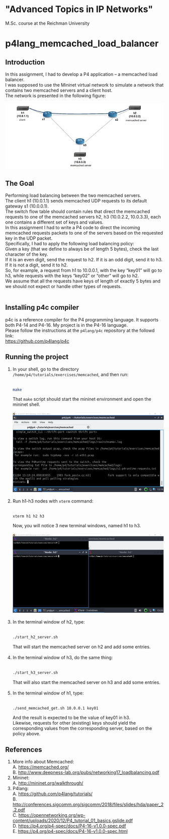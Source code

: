 # "Advanced Topics in IP Networks" 
 M.Sc. course at the Reichman University <br/>
# p4lang_memcached_load_balancer

## Introduction 
In this assignment, I had to develop a P4 application – a memcached load balancer. <br/>
I was supposed to use the Mininet virtual network to simulate a network that contains two memcached servers and a client host. <br/> 
The network is presented in the following figure: 
<br/><br/>
<img src="/topology.jpg"><br/>

## The Goal
Performing load balancing between the two memcached servers. <br/>
The client h1 (10.0.1.1) sends memcached UDP requests to its default gateway s1 (10.0.0.1). <br/> 
The switch flow table should contain rules that direct the memcached requests to one of the memcached servers h2, h3 (10.0.2.2, 10.0.3.3), each one contains a different set of keys and values. <br/>
In this assignment I had to write a P4 code to direct the incoming memcached requests packets to one of the servers based on the requested key in the UDP packet. <br/>
Specifically, I had to apply the following load balancing policy:  <br/>
Given a key (that we define to always be of length 5 bytes), check the last character of the key. <br/>
If it is an even digit, send the request to h2. If it is an odd digit, send it to h3. If it is not a digit, send it to h2. <br/>
So, for example, a request from h1 to 10.0.0.1, with the key “key01” will go to h3, while requests with the keys “key02” or “other” will go to h2. <br/>
We assume that all the requests have keys of length of exactly 5 bytes and we should not expect or handle other types of requests. <br/>
<br/>
## Installing p4c compiler
p4c is a reference compiler for the P4 programming language. 
It supports both P4-14 and P4-16. My project is in the P4-16 language. <br/>
Please follow the instructions at the `p4lang/p4c` repository at the followd link: <br/>
https://github.com/p4lang/p4c

## Running the project
1. In your shell, go to the directory `/home/p4/tutorials/exercises/memcached`, and then run: <br/><br/>
   ```bash
   make
   ``` 
   That `make` script should start the mininet environment and open the mininet shell. <br/><br/>
   <img src="/mininet.png"><br/><br/>
2. Run h1-h3 nodes with `xterm` command: <br/><br/>
   ```bash
   xterm h1 h2 h3
   ```
   Now, you will notice 3 new terminal windows, named h1 to h3. <br/><br/>
   <img src="/nodes.png"><br/><br/>
3. In the terminal window of h2, type: <br/><br/>
   ```bash
   ./start_h2_server.sh
   ```
   That will start the memcached server on h2 and add some entries. <br/><br/>
4. In the terminal window of h3, do the same thing: <br/><br/>
   ```bash
   ./start_h3_server.sh
   ```
   That will also start the memcached server on h3 and add some entries. <br/><br/>
5. In the terminal window of h1, type: <br/><br/>
   ```bash
   ./send_memcached_get.sh 10.0.0.1 key01
   ``` 
   And the result is expected to be the value of key01 in h3. <br/>
   Likewise, requests for other (existing) keys should yield the corresponding values from the corresponding server, based on the policy above. <br/>
   
## References
1. More info about Memcached: <br/>
   A. https://memcached.org/ <br/>
   B. http://www.deepness-lab.org/pubs/networking17_loadbalancing.pdf <br/>
2. Mininet: <br/>
   A. http://mininet.org/walkthrough/  <br/>
3. P4lang: <br/>
   A. https://github.com/p4lang/tutorials/ <br/>
   B. http://conferences.sigcomm.org/sigcomm/2018/files/slides/hda/paper_2.2.pdf <br/>
   C. https://opennetworking.org/wp-content/uploads/2020/12/P4_tutorial_01_basics.gslide.pdf <br/>
   D. https://p4.org/p4-spec/docs/P4-16-v1.0.0-spec.pdf <br/>
   E. https://p4.org/p4-spec/docs/P4-16-v1.0.0-spec.html <br/>
